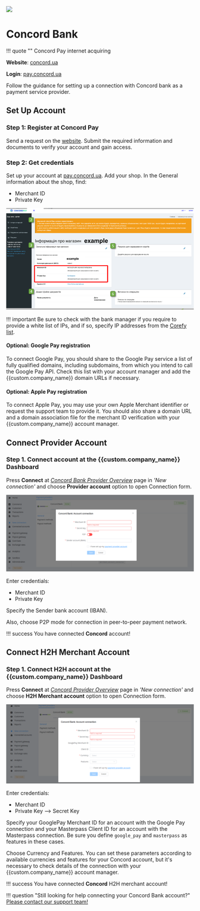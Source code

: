 <img src="https://static.openfintech.io/payment_providers/concord/logo.svg?w=400" width="400px" >

# Concord Bank

!!! quote ""
    Concord Pay internet acquiring

**Website**: [concord.ua](https://concord.ua/en)

**Login**: [pay.concord.ua](https://pay.concord.ua/cabinet/default/login)

Follow the guidance for setting up a connection with Concord bank as a payment service provider.

## Set Up Account

### Step 1: Register at Concord Pay

Send a request on the [website](https://pay.concord.ua/cabinet/default/signup). Submit the required information and documents to verify your account and gain access.

### Step 2: Get credentials

Set up your account at [pay.concord.ua](https://pay.concord.ua/cabinet/default/login). Add your shop. In the General information about the shop, find:

* Merchant ID
* Private Key

![ConcordPay](images/merchant-id.png)

!!! important
    Be sure to check with the bank manager if you require to provide a white list of IPs, and if so, specify IP addresses from the [Corefy list](/integration/ips/).

#### Optional: Google Pay registration

To connect Google Pay, you should share to the Google Pay service a list of fully qualified domains, including subdomains, from which you intend to call the Google Pay API. Check this list with your account manager and add the {{custom.company_name}} domain URLs if necessary.

#### Optional: Apple Pay registration

To connect Apple Pay, you may use your own Apple Merchant identifier or request the support team to provide it. You should also share a domain URL and a domain association file for the merchant ID verification with your {{custom.company_name}} account manager.

## Connect Provider Account

### Step 1. Connect account at the {{custom.company_name}} Dashboard

Press **Connect** at [*Concord Bank Provider Overview*]({{custom.dashboard_base_url}}connect-directory/payment-providers/concord/general) page in *'New connection'* and choose **Provider account** option to open Connection form.

![Connect](images/provider-account.png)

Enter credentials:

* Merchant ID
* Private Key

Specify the Sender bank account (IBAN).

Also, choose P2P mode for connection in peer-to-peer payment network.

!!! success
    You have connected **Concord** account!

## Connect H2H Merchant Account

### Step 1. Connect H2H account at the {{custom.company_name}} Dashboard

Press **Connect** at [*Concord Provider Overview*]({{custom.dashboard_base_url}}connect-directory/payment-providers/concord/general) page in *'New connection'* and choose **H2H Merchant account** option to open Connection form.

![Connect](images/h2h-merchant-account.png)

Enter credentials:

* Merchant ID
* Private Key --> Secret Key

Specify your GooglePay Merchant ID for an account with the Google Pay connection and your Masterpass Client ID for an account with the Masterpass connection. Be sure you define `google_pay` and `masterpass` as features in these cases.

Choose Currency and Features. You can set these parameters according to available currencies and features for your Concord account, but it's necessary to check details of the connection with your {{custom.company_name}} account manager.

!!! success
    You have connected **Concord** H2H merchant account!

!!! question "Still looking for help connecting your Concord Bank account?"
    <!--email_off-->[Please contact our support team!](mailto:{{custom.support_email}})<!--/email_off-->
